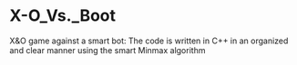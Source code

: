 # X-O_Vs._Boot
X&amp;O game against a smart bot: The code is written in C++ in an organized and clear manner using the smart Minmax algorithm
